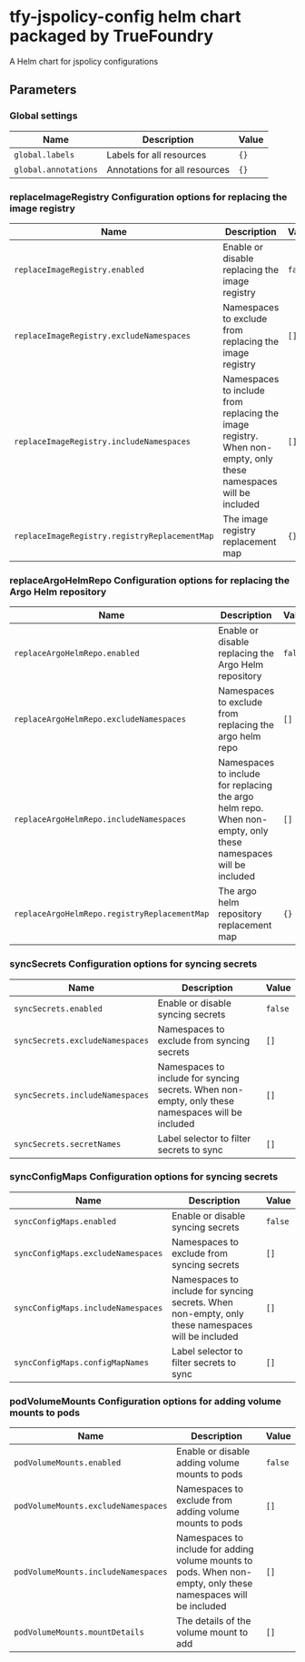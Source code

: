 # tfy-jspolicy-config helm chart packaged by TrueFoundry
A Helm chart for jspolicy configurations

## Parameters

### Global settings

| Name                 | Description                   | Value |
| -------------------- | ----------------------------- | ----- |
| `global.labels`      | Labels for all resources      | `{}`  |
| `global.annotations` | Annotations for all resources | `{}`  |

### replaceImageRegistry Configuration options for replacing the image registry

| Name                                          | Description                                                                                                     | Value   |
| --------------------------------------------- | --------------------------------------------------------------------------------------------------------------- | ------- |
| `replaceImageRegistry.enabled`                | Enable or disable replacing the image registry                                                                  | `false` |
| `replaceImageRegistry.excludeNamespaces`      | Namespaces to exclude from replacing the image registry                                                         | `[]`    |
| `replaceImageRegistry.includeNamespaces`      | Namespaces to include from replacing the image registry. When non-empty, only these namespaces will be included | `[]`    |
| `replaceImageRegistry.registryReplacementMap` | The image registry replacement map                                                                              | `{}`    |

### replaceArgoHelmRepo Configuration options for replacing the Argo Helm repository

| Name                                         | Description                                                                                                    | Value   |
| -------------------------------------------- | -------------------------------------------------------------------------------------------------------------- | ------- |
| `replaceArgoHelmRepo.enabled`                | Enable or disable replacing the Argo Helm repository                                                           | `false` |
| `replaceArgoHelmRepo.excludeNamespaces`      | Namespaces to exclude from replacing the argo helm repo                                                        | `[]`    |
| `replaceArgoHelmRepo.includeNamespaces`      | Namespaces to include for replacing the argo helm repo. When non-empty, only these namespaces will be included | `[]`    |
| `replaceArgoHelmRepo.registryReplacementMap` | The argo helm repository replacement map                                                                       | `{}`    |

### syncSecrets Configuration options for syncing secrets

| Name                            | Description                                                                                       | Value   |
| ------------------------------- | ------------------------------------------------------------------------------------------------- | ------- |
| `syncSecrets.enabled`           | Enable or disable syncing secrets                                                                 | `false` |
| `syncSecrets.excludeNamespaces` | Namespaces to exclude from syncing secrets                                                        | `[]`    |
| `syncSecrets.includeNamespaces` | Namespaces to include for syncing secrets. When non-empty, only these namespaces will be included | `[]`    |
| `syncSecrets.secretNames`       | Label selector to filter secrets to sync                                                          | `[]`    |

### syncConfigMaps Configuration options for syncing secrets

| Name                               | Description                                                                                       | Value   |
| ---------------------------------- | ------------------------------------------------------------------------------------------------- | ------- |
| `syncConfigMaps.enabled`           | Enable or disable syncing secrets                                                                 | `false` |
| `syncConfigMaps.excludeNamespaces` | Namespaces to exclude from syncing secrets                                                        | `[]`    |
| `syncConfigMaps.includeNamespaces` | Namespaces to include for syncing secrets. When non-empty, only these namespaces will be included | `[]`    |
| `syncConfigMaps.configMapNames`    | Label selector to filter secrets to sync                                                          | `[]`    |

### podVolumeMounts Configuration options for adding volume mounts to pods

| Name                                | Description                                                                                                    | Value   |
| ----------------------------------- | -------------------------------------------------------------------------------------------------------------- | ------- |
| `podVolumeMounts.enabled`           | Enable or disable adding volume mounts to pods                                                                 | `false` |
| `podVolumeMounts.excludeNamespaces` | Namespaces to exclude from adding volume mounts to pods                                                        | `[]`    |
| `podVolumeMounts.includeNamespaces` | Namespaces to include for adding volume mounts to pods. When non-empty, only these namespaces will be included | `[]`    |
| `podVolumeMounts.mountDetails`      | The details of the volume mount to add                                                                         | `[]`    |
